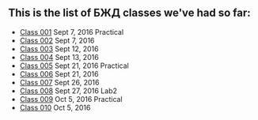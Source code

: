 ## This is the list of БЖД classes we've had so far:
>
* [Class 001](https://github.com/Gideonamani/834/blob/gh-pages/%D0%91%D0%96%D0%94/Class%20001.md) Sept 7, 2016 Practical
* [Class 002](https://github.com/Gideonamani/834/blob/gh-pages/%D0%91%D0%96%D0%94/Class%20002.md) Sept 7, 2016
* [Class 003](https://github.com/Gideonamani/834/blob/gh-pages/%D0%91%D0%96%D0%94/Class%20003.md) Sept 12, 2016
* [Class 004](https://github.com/Gideonamani/834/blob/gh-pages/%D0%91%D0%96%D0%94/Class%20004.md) Sept 13, 2016
* [Class 005](https://github.com/Gideonamani/834/blob/gh-pages/%D0%91%D0%96%D0%94/Class%20005.md) Sept 21, 2016 Practical
* [Class 006](https://github.com/Gideonamani/834/blob/gh-pages/%D0%91%D0%96%D0%94/Class%20006.md) Sept 21, 2016
* [Class 007](https://github.com/Gideonamani/834/blob/gh-pages/%D0%91%D0%96%D0%94/Class%20007.md) Sept 26, 2016
* [Class 008](https://github.com/Gideonamani/834/blob/gh-pages/%D0%91%D0%96%D0%94/Class%20008.md) Sept 27, 2016 Lab2
* [Class 009](https://github.com/Gideonamani/834/blob/gh-pages/%D0%91%D0%96%D0%94/Class%20008.md) Oct 5, 2016 Practical
* [Class 010](https://github.com/Gideonamani/834/blob/gh-pages/%D0%91%D0%96%D0%94/Class%20010.md) Oct 5, 2016
